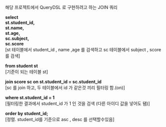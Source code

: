 해당 프로젝트에서 QueryDSL 로 구현하려고 하는 JOIN 쿼리


**select** <br>
**st.student_id,** <br>
**st.name,** <br>
**st.age,** <br>
**sc.subject,** <br>
**sc.score** <br>
[st 테이블에서 student_id , name ,age 를 검색하고 sc 테이블에서 subject , score 를 검색]

**from student st** <br>
[기준이 되는 테이블 st]

**join score sc on st.student_id = sc.student_id** <br>
[sc 를 join 하고, 두 테이블에서 id 가 같은것 끼리 필터링 함.(on)]

**where st.student_id = 1** <br>
[필터링한 결과에서 student_id 가 1 인 것을 검색 (다른 아이디 값을 넣어도 됌)]

**order by student_id;** <br>
[정렬. student_id를 기준으로 asc , desc 를 선택할수있음]
